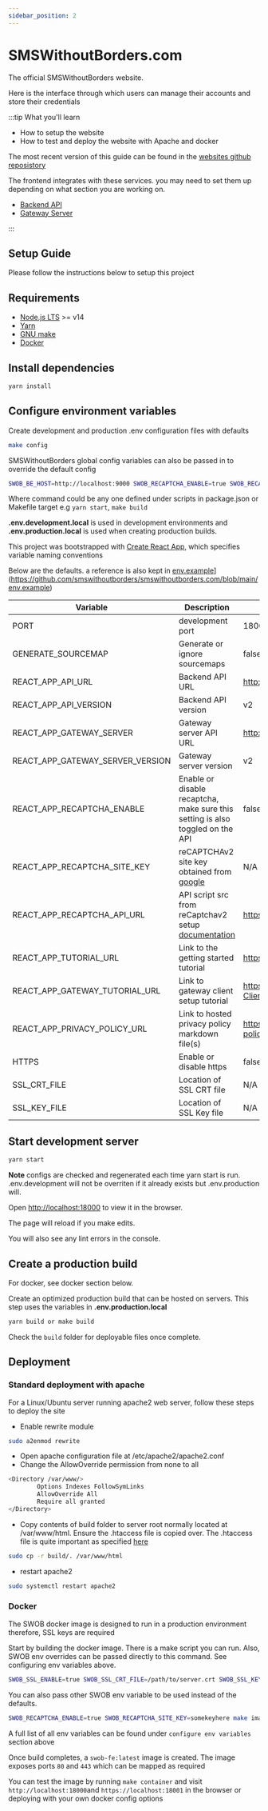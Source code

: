 ```yaml
---
sidebar_position: 2
---
```


# SMSWithoutBorders.com

The official SMSWithoutBorders website.

Here is the interface through which users can manage their accounts and store their credentials

:::tip What you'll learn

* How to setup the website
* How to test and deploy the website with Apache and docker

The most recent version of this guide can be found in the [websites github reposistory](https://github.com/smswithoutborders/smswithoutborders.com)

The frontend integrates with these services. you may need to set them up depending on what section you are working on.

* [Backend API](https://github.com/smswithoutborders/smswithoutborders.com)
* [Gateway Server](https://github.com/smswithoutborders/smswithoutborders.com)

:::

## Setup Guide

Please follow the instructions below to setup this project

## Requirements

* [Node.js LTS](https://nodejs.org/en/download/) >= v14
* [Yarn](https://classic.yarnpkg.com/en/docs/install)
* [GNU make](https://www.gnu.org/software/make/)
* [Docker](https://www.docker.com/)

## Install dependencies

```bash
yarn install
```

## Configure environment variables

Create development and production .env configuration files with defaults

```bash
make config
```

SMSWithoutBorders global config variables can also be passed in to override the default config

```bash
SWOB_BE_HOST=http://localhost:9000 SWOB_RECAPTCHA_ENABLE=true SWOB_RECAPTCHA_SITE_KEY=skfhk123 <command>
```

Where command could be any one defined under scripts in package.json or Makefile target e.g `yarn start`, `make build`

**.env.development.local** is used in development environments and **.env.production.local** is used when creating production builds.

This project was bootstrapped with [Create React App](https://github.com/facebook/create-react-app), which specifies variable naming conventions

Below are the defaults. a reference is also kept in [env.example]([../env.example)](https://github.com/smswithoutborders/smswithoutborders.com/blob/main/env.example)

| Variable                         | Description                                                                                                 | Default value                                                                                           | Override                |
| -------------------------------- | ----------------------------------------------------------------------------------------------------------- | ------------------------------------------------------------------------------------------------------- | ----------------------- |
| PORT                             | development port                                                                                            | 18000                                                                                                   | PORT                    |
| GENERATE_SOURCEMAP               | Generate or ignore sourcemaps                                                                               | false                                                                                                   | N/A                     |
| REACT_APP_API_URL                | Backend API URL                                                                                             | <http://localhost:9000>                                                                                 | SWOB_BE_HOST            |
| REACT_APP_API_VERSION            | Backend API version                                                                                         | v2                                                                                                      | SWOB_BE_VERSION         |
| REACT_APP_GATEWAY_SERVER         | Gateway server API URL                                                                                      | <http://localhost:15000>                                                                                | SWOB_GS_HOST            |
| REACT_APP_GATEWAY_SERVER_VERSION | Gateway server version                                                                                      | v2                                                                                                      | SWOB_GS_VERSION         |
| REACT_APP_RECAPTCHA_ENABLE       | Enable or disable recaptcha, make sure this setting is also toggled on the API                              | false                                                                                                   | SWOB_RECAPTCHA_ENABLE   |
| REACT_APP_RECAPTCHA_SITE_KEY     | reCAPTCHAv2 site key obtained from [google](https://www.google.com/recaptcha/admin)                         | N/A                                                                                                     | SWOB_RECAPTCHA_SITE_KEY |
| REACT_APP_RECAPTCHA_API_URL      | API script src from reCaptchav2 setup [documentation](https://developers.google.com/recaptcha/docs/display) | <https://www.google.com/recaptcha/api.js>                                                               | N/A                     |
| REACT_APP_TUTORIAL_URL           | Link to the getting started tutorial                                                                        | <https://smswithoutborders.github.io/docs/tutorials/getting-started>                                    | N/A                     |
| REACT_APP_GATEWAY_TUTORIAL_URL   | Link to gateway client setup tutorial                                                                       | <https://github.com/smswithoutborders/SMSWithoutBorders-Gateway-Client/blob/alpha_stable/src/README.md> | N/A                     |
| REACT_APP_PRIVACY_POLICY_URL     | Link to hosted  privacy policy markdown file(s)                                                             | <https://raw.githubusercontent.com/smswithoutborders/smswithoutborders.com/dev/docs/privacy-policy>     | N/A                     |
| HTTPS                            | Enable or disable https                                                                                     | false                                                                                                   | SWOB_SSL_ENABLE         |
| SSL_CRT_FILE                     | Location of SSL CRT file                                                                                    | N/A                                                                                                     | SWOB_SSL_CRT_FILE       |
| SSL_KEY_FILE                     | Location of SSL Key file                                                                                    | N/A                                                                                                     | SWOB_SSL_KEY_FILE       |

## Start development server

```bash
yarn start
```

**Note** configs are checked and regenerated each time yarn start is run. .env.development will not be overriten if it already exists but .env.production will.

Open [http://localhost:18000](http://localhost:18000) to view it in the browser.

The page will reload if you make edits.

You will also see any lint errors in the console.

## Create a production build

For docker, see docker section below.

Create an optimized production build that can be hosted on servers. This step uses the variables in **.env.production.local**

```bash
yarn build or make build
```

Check the `build` folder for deployable files once complete.

## Deployment

### Standard deployment with apache

For a Linux/Ubuntu server running apache2 web server, follow these steps to deploy the site

* Enable rewrite module

```bash
sudo a2enmod rewrite
```

* Open apache configuration file at /etc/apache2/apache2.conf
* Change the AllowOverride permission from none to all

```bash
<Directory /var/www/>
        Options Indexes FollowSymLinks
        AllowOverride All
        Require all granted
</Directory>
```

* Copy contents of build folder to server root normally located at /var/www/html. Ensure the .htaccess file is copied over. The .htaccess file is quite important as specified [here](https://create-react-app.dev/docs/deployment/#static-server)

```bash
sudo cp -r build/. /var/www/html
```

* restart apache2

```bash
sudo systemctl restart apache2
```

### Docker

The SWOB docker image is designed to run in a production environment therefore, SSL keys are required

Start by building the docker image. There is a make script you can run. Also, SWOB env overrides can be passed directly to this command. See configuring env variables above.

```bash
SWOB_SSL_ENABLE=true SWOB_SSL_CRT_FILE=/path/to/server.crt SWOB_SSL_KEY_FILE=/path/to/server.key make image
```

You can also pass other SWOB env variable to be used instead of the defaults.

```bash
SWOB_RECAPTCHA_ENABLE=true SWOB_RECAPTCHA_SITE_KEY=somekeyhere make image
```

A full list of all env variables can be found under `configure env variables` section above

Once build completes, a `swob-fe:latest` image is created. The image exposes ports `80` and `443` which can be mapped as required

You can test the image by running `make container` and visit `http://localhost:18000`and `https://localhost:18001` in the browser or deploying with your own docker config options